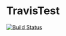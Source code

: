 # TravisTest
[![Build Status](https://travis-ci.org/typeperfest/TravisTest.svg?branch=master)](https://travis-ci.org/typeperfest/TravisTest)
